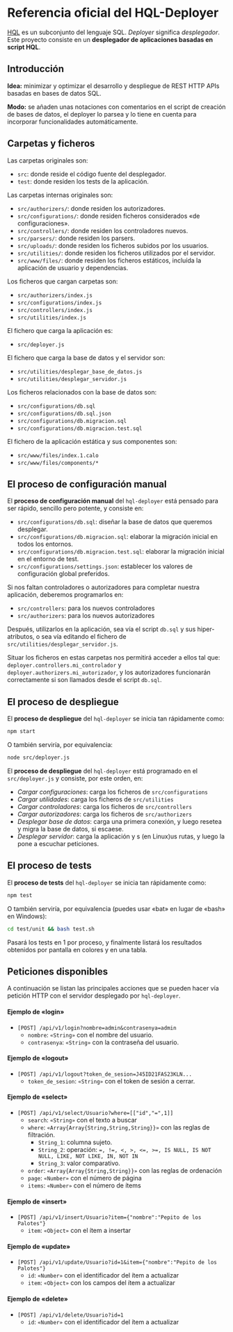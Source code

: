 # Referencia oficial del HQL-Deployer

[HQL](https://github.com/allnulled/h-query-language) es un subconjunto del lenguaje SQL. *Deployer* significa *desplegador*. Este proyecto consiste en un **desplegador de aplicaciones basadas en script HQL**.

## Introducción

**Idea:** minimizar y optimizar el desarrollo y despliegue de REST HTTP APIs basadas en bases de datos SQL.

**Modo:** se añaden unas notaciones con comentarios en el script de creación de bases de datos, el deployer lo parsea y lo tiene en cuenta para incorporar funcionalidades automáticamente.

## Carpetas y ficheros

Las carpetas originales son:

  - `src`: donde reside el código fuente del desplegador.
  - `test`: donde residen los tests de la aplicación.

Las carpetas internas originales son:

  - `src/authorizers/`: donde residen los autorizadores.
  - `src/configurations/`: donde residen ficheros considerados «de configuraciones».
  - `src/controllers/`: donde residen los controladores nuevos.
  - `src/parsers/`: donde residen los parsers.
  - `src/uploads/`: donde residen los ficheros subidos por los usuarios.
  - `src/utilities/`: donde residen los ficheros utilizados por el servidor.
  - `src/www/files/`: donde residen los ficheros estáticos, incluída la aplicación de usuario y dependencias.

Los ficheros que cargan carpetas son:

  - `src/authorizers/index.js`
  - `src/configurations/index.js`
  - `src/controllers/index.js`
  - `src/utilities/index.js`

El fichero que carga la aplicación es:

  - `src/deployer.js`

El fichero que carga la base de datos y el servidor son:

  - `src/utilities/desplegar_base_de_datos.js`
  - `src/utilities/desplegar_servidor.js`

Los ficheros relacionados con la base de datos son:

  - `src/configurations/db.sql`
  - `src/configurations/db.sql.json`
  - `src/configurations/db.migracion.sql`
  - `src/configurations/db.migracion.test.sql`

El fichero de la aplicación estática y sus componentes son:

  - `src/www/files/index.1.calo`
  - `src/www/files/components/*`

## El proceso de configuración manual

El **proceso de configuración manual** del `hql-deployer` está pensado para ser rápido, sencillo pero potente, y consiste en:

  - `src/configurations/db.sql`: diseñar la base de datos que queremos desplegar.
  - `src/configurations/db.migracion.sql`: elaborar la migración inicial en todos los entornos.
  - `src/configurations/db.migracion.test.sql`: elaborar la migración inicial en el entorno de test.
  - `src/configurations/settings.json`: establecer los valores de configuración global preferidos.

Si nos faltan controladores o autorizadores para completar nuestra aplicación, deberemos programarlos en:

  - `src/controllers`: para los nuevos controladores
  - `src/authorizers`: para los nuevos autorizadores

Después, utilizarlos en la aplicación, sea vía el script `db.sql` y sus hiper-atributos, o sea vía editando el fichero de `src/utilities/desplegar_servidor.js`.

Situar los ficheros en estas carpetas nos permitirá acceder a ellos tal que: `deployer.controllers.mi_controlador` y `deployer.authorizers.mi_autorizador`, y los autorizadores funcionarán correctamente si son llamados desde el script `db.sql`.

## El proceso de despliegue

El **proceso de despliegue** del `hql-deployer` se inicia tan rápidamente como:

```sh
npm start
```

O también serviría, por equivalencia:

```sh
node src/deployer.js
```


El **proceso de despliegue** del `hql-deployer` está programado en el `src/deployer.js` y consiste, por este orden, en:

  - *Cargar configuraciones*: carga los ficheros de `src/configurations`
  - *Cargar utilidades*: carga los ficheros de `src/utilities`
  - *Cargar controladores*: carga los ficheros de `src/controllers`
  - *Cargar autorizadores*: carga los ficheros de `src/authorizers`
  - *Desplegar base de datos*: carga una primera conexión, y luego resetea y migra la base de datos, si escaese.
  - *Desplegar servidor*: carga la aplicación y s (en Linux)us rutas, y luego la pone a escuchar peticiones.

## El proceso de tests

El **proceso de tests** del `hql-deployer` se inicia tan rápidamente como:

```sh
npm test
```

O también serviría, por equivalencia (puedes usar «bat» en lugar de «bash» en Windows):

```sh
cd test/unit && bash test.sh
```

Pasará los tests en 1 por proceso, y finalmente listará los resultados obtenidos por pantalla en colores y en una tabla.

## Peticiones disponibles

A continuación se listan las principales acciones que se pueden hacer vía petición HTTP con el servidor desplegado por `hql-deployer`.

#### Ejemplo de **«login»**
  - `[POST] /api/v1/login?nombre=admin&contrasenya=admin`
    - `nombre`: `«String»` con el nombre del usuario.
    - `contrasenya`: `«String»` con la contraseña del usuario.

#### Ejemplo de **«logout»**
  - `[POST] /api/v1/logout?token_de_sesion=J45ID21FAS23KLN...`
    - `token_de_sesion`: `«String»` con el token de sesión a cerrar.

#### Ejemplo de **«select»**
  - `[POST] /api/v1/select/Usuario?where=[["id","=",1]]`
    - `search`: `«String»` con el texto a buscar
    - `where`: `«Array{Array{String,String,String}}»` con las reglas de filtración.
      - `String_1`: columna sujeto.
      - `String_2`: operación: `=, !=, <, >, <=, >=, IS NULL, IS NOT NULL, LIKE, NOT LIKE, IN, NOT IN`
      - `String_3`: valor comparativo.
    - `order`: `«Array{Array{String,String}}»` con las reglas de ordenación
    - `page`: `«Number»` con el número de página
    - `items`: `«Number»` con el número de ítems

#### Ejemplo de **«insert»**
  - `[POST] /api/v1/insert/Usuario?item={"nombre":"Pepito de los Palotes"}`
    - `item`: `«Object»` con el ítem a insertar

#### Ejemplo de **«update»**
  - `[POST] /api/v1/update/Usuario?id=1&item={"nombre":"Pepito de los Palotes"}`
    - `id`: `«Number»` con el identificador del ítem a actualizar
    - `item`: `«Object»` con los campos del ítem a actualizar

#### Ejemplo de **«delete»**
  - `[POST] /api/v1/delete/Usuario?id=1`
    - `id`: `«Number»` con el identificador del ítem a actualizar

